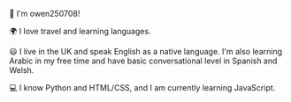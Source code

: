 👋 I'm owen250708!

🌍 I love travel and learning languages.

😃 I live in the UK and speak English as a native language. I'm also learning Arabic in my free time and have basic conversational level in Spanish and Welsh.

💻 I know Python and HTML/CSS, and I am currently learning JavaScript.
